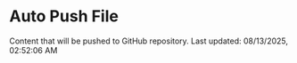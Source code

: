 # Auto Push File

Content that will be pushed to GitHub repository.
Last updated: 08/13/2025, 02:52:06 AM